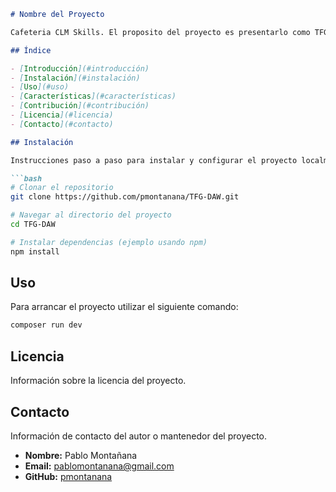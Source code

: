 ```markdown
# Nombre del Proyecto

Cafeteria CLM Skills. El proposito del proyecto es presentarlo como TFG del CFGS de DAW y proximamente en las CLM Skills

## Índice

- [Introducción](#introducción)
- [Instalación](#instalación)
- [Uso](#uso)
- [Características](#características)
- [Contribución](#contribución)
- [Licencia](#licencia)
- [Contacto](#contacto)

## Instalación

Instrucciones paso a paso para instalar y configurar el proyecto localmente.

```bash
# Clonar el repositorio
git clone https://github.com/pmontanana/TFG-DAW.git

# Navegar al directorio del proyecto
cd TFG-DAW

# Instalar dependencias (ejemplo usando npm)
npm install
```

## Uso

Para arrancar el proyecto utilizar el siguiente comando:

```bash
composer run dev
```

## Licencia

Información sobre la licencia del proyecto.

## Contacto

Información de contacto del autor o mantenedor del proyecto.

- **Nombre:** Pablo Montañana
- **Email:** pablomontanana@gmail.com
- **GitHub:** [pmontanana](https://github.com/pmontanana)

```
